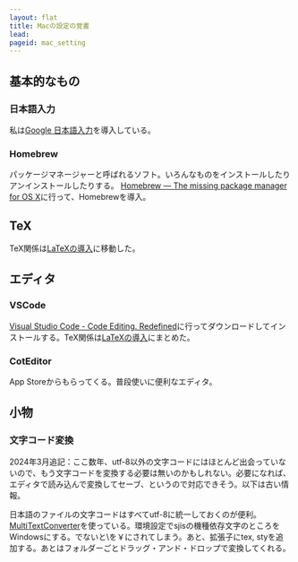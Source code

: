 ```yaml
---
layout: flat
title: Macの設定の覚書
lead:  
pageid: mac_setting
---
```


## 基本的なもの

### 日本語入力

私は[Google 日本語入力](https://www.google.co.jp/ime/)を導入している。

### Homebrew

パッケージマネージャーと呼ばれるソフト。いろんなものをインストールしたりアンインストールしたりする。
 [Homebrew — The missing package manager for OS X](https://brew.sh/)に行って、Homebrewを導入。

## TeX

TeX関係は[LaTeXの導入](tex.html)に移動した。

## エディタ

### VSCode

[Visual Studio Code - Code Editing. Redefined](https://code.visualstudio.com/)に行ってダウンロードしてインストールする。TeX関係は[LaTeXの導入](tex.html)にまとめた。

### CotEditor

App Storeからもらってくる。普段使いに便利なエディタ。

## 小物

### 文字コード変換

2024年3月追記：ここ数年、utf-8以外の文字コードにはほとんど出会っていないので、もう文字コードを変換する必要は無いのかもしれない。必要になれば、エディタで読み込んで変換してセーブ、というので対応できそう。以下は古い情報。

日本語のファイルの文字コードはすべてutf-8に統一しておくのが便利。  [MultiTextConverter](https://www.rk-k.com/software/mtc)を使っている。環境設定でsjisの機種依存文字のところをWindowsにする。でないと\を￥にされてしまう。あと、拡張子にtex, styを追加する。あとはフォルダーごとドラッグ・アンド・ドロップで変換してくれる。
